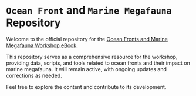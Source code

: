 # `Ocean Front` and `Marine Megafauna` Repository

Welcome to the official repository for the [Ocean Fronts and Marine Megafauna Workshop eBook](https://isaakbm.github.io/NACECC_workshop_2024/).

This repository serves as a comprehensive resource for the workshop, providing data, scripts, and tools related to ocean fronts and their impact on marine megafauna. It will remain active, with ongoing updates and corrections as needed.

Feel free to explore the content and contribute to its development.